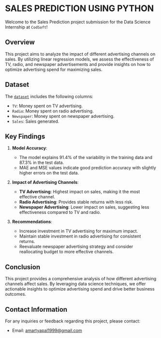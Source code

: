 # SALES PREDICTION USING PYTHON

Welcome to the Sales Prediction project submission for the Data Science Internship at `CodSoft`! 

## Overview
This project aims to analyze the impact of different advertising channels on sales. By utilizing linear regression models, we assess the effectiveness of TV, radio, and newspaper advertisements and provide insights on how to optimize advertising spend for maximizing sales.


## Dataset
The <a href = "https://github.com/kindo-tk/CODSOFT/blob/main/Sales_Prediction/advertising.csv">`dataset`</a> includes the following columns:
- `TV`: Money spent on TV advertising.
- `Radio`: Money spent on radio advertising.
- `Newspaper`: Money spent on newspaper advertising.
- `Sales`: Sales generated.


## Key Findings
1. **Model Accuracy**:
   - The model explains 91.4% of the variability in the training data and 87.3% in the test data.
   - MAE and MSE values indicate good prediction accuracy with slightly higher errors on the test data.

2. **Impact of Advertising Channels**:
   - **TV Advertising**: Highest impact on sales, making it the most effective channel.
   - **Radio Advertising**: Provides stable returns with less risk.
   - **Newspaper Advertising**: Lower impact on sales, suggesting less effectiveness compared to TV and radio.

3. **Recommendations**:
   - Increase investment in TV advertising for maximum impact.
   - Maintain stable investment in radio advertising for consistent returns.
   - Reevaluate newspaper advertising strategy and consider reallocating budget to more effective channels.


## Conclusion
This project provides a comprehensive analysis of how different advertising channels affect sales. By leveraging data science techniques, we offer actionable insights to optimize advertising spend and drive better business outcomes.


## Contact Information
For any inquiries or feedback regarding this project, please contact:

- Email: amartyapal1999@gmail.com
